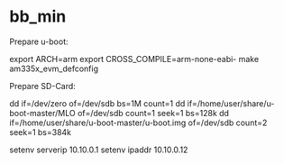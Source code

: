 # bb_min

Prepare u-boot:

export ARCH=arm
export CROSS_COMPILE=arm-none-eabi-
make am335x_evm_defconfig

Prepare SD-Card:

dd if=/dev/zero of=/dev/sdb bs=1M count=1
dd if=/home/user/share/u-boot-master/MLO of=/dev/sdb count=1 seek=1 bs=128k
dd if=/home/user/share/u-boot-master/u-boot.img of=/dev/sdb count=2 seek=1 bs=384k

setenv serverip 10.10.0.1
setenv ipaddr 10.10.0.12